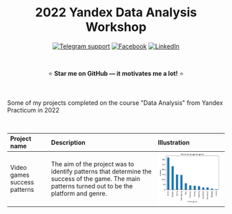 <div align="center">

<div>  
  &nbsp; 
</div>

# 2022 Yandex Data Analysis Workshop

[![Telegram support](https://img.shields.io/badge/Support-Telegram-blue)](https://t.me/anton_siluyanov)
[![Facebook](https://img.shields.io/badge/Facebook-1877F2?logo=facebook&logoColor=white)](https://www.facebook.com/AntonSiluDS/)
[![LinkedIn](https://img.shields.io/badge/LinkedIn-0077B5?logo=linkedin&logoColor=white)](https://www.linkedin.com/in/siluyanov/)

<div>  
  &nbsp; 
</div>
	
  :star: **Star me on GitHub — it motivates me a lot!** :star:
	
<div>  
  &nbsp; 
</div>
</div>

Some of my projects completed on the course "Data Analysis" from Yandex Practicum in 2022

<div>  
  &nbsp; 
</div>

| Project name | Description | Illustration | 
| :---------------------- | :---------------------- | :---------------------- |
| Video games success patterns | The aim of the project was to identify patterns that determine the success of the game. The main patterns turned out to be the platform and genre. | <a href="https://github.com/Anton-NS/2022_yandex_data_analysis_workshop/tree/main/sprint_05_game_ratings"><img src="./pics/s05_revenue_by_genre.png" alt="Video games revenue by genre" width="500px"/></a> |
